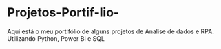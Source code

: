 # Projetos-Portif-lio-
Aqui está o meu portifólio de alguns projetos de Analise de dados e RPA. Utilizando Python, Power Bi e SQL
